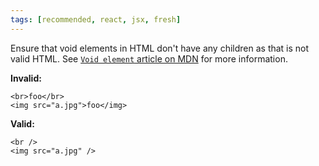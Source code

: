 ```yaml
---
tags: [recommended, react, jsx, fresh]
---
```


Ensure that void elements in HTML don't have any children as that is not valid
HTML. See
[`Void element` article on MDN](https://developer.mozilla.org/en-US/docs/Glossary/Void_element)
for more information.

**Invalid:**

```tsx
<br>foo</br>
<img src="a.jpg">foo</img>
```

**Valid:**

```tsx
<br />
<img src="a.jpg" />
```
